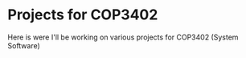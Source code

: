 # Projects for COP3402
Here is were I'll be working on various projects for COP3402 (System Software)